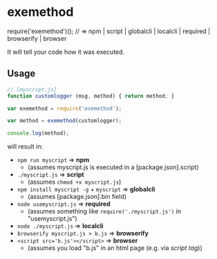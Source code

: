 # exemethod
require('exemethod')(); // => npm | script | globalcli | localcli | required | browserify | browser

It will tell your code how it was executed.

## Usage
```js
// [myscript.js]
function customlogger (msg, method) { return method; }

var exemethod = require('exemethod');

var method = exemethod(customlogger);

console.log(method);
```
will result in:
* `npm run myscript` => **npm**
  * (assumes myscript.js is executed in a [package.json].script)
* `./myscript.js` => **script**
  * (assumes `chmod +x myscript.js`)
* `npm install myscript -g` + `myscript` => **globalcli**
  * (assumes [package.json].bin field)
* `node usemyscript.js` => **required**
  * (assumes something like `require('./myscript.js')` in "usemyscript.js")
* `node ./myscript.js` => **localcli**
* `browserify myscript.js > b.js` => **browserify**
* `<script src='b.js'></script>` => **browser**
  * (assumes you load "b.js" in an html page (e.g. via *script tag*))
